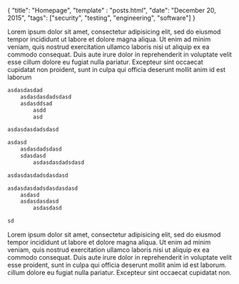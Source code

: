 { "title": "Homepage", "template" : "posts.html", "date": "December 20, 2015", "tags": ["security", "testing", "engineering", "software"] }

Lorem ipsum dolor sit amet, consectetur adipisicing elit, sed do eiusmod tempor incididunt ut labore et dolore magna aliqua. Ut enim ad minim veniam, quis nostrud exercitation ullamco laboris nisi ut aliquip ex ea commodo consequat. Duis aute irure dolor in reprehenderit in voluptate velit esse cillum dolore eu fugiat nulla pariatur. Excepteur sint occaecat cupidatat non proident, sunt in culpa qui officia deserunt mollit anim id est laborum

```c
asdasdasdad
	asdasdasdadsdasd
	asdasddsad
		asdd
		asd

asdasdasdadsdasd

asdasd
	asdasdadsdasd
	sdasdasd
		asdasdasdadsdasd

asdasdasdadsdasdasd

asdasdasdadsdasdasdasd
	asdasd
	asdasdasdasd
		asdasdasd

sd
```

Lorem ipsum dolor sit amet, consectetur adipisicing elit, sed do eiusmod tempor incididunt ut labore et dolore magna aliqua. Ut enim ad minim veniam, quis nostrud exercitation ullamco laboris nisi ut aliquip ex ea commodo consequat. Duis aute irure dolor in reprehenderit in voluptate velit esse proident, sunt in culpa qui officia deserunt mollit anim id est laborum. cillum dolore eu fugiat nulla pariatur. Excepteur sint occaecat cupidatat non.
